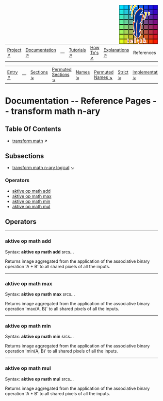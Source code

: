 <img src='../assets/aktive-logo-128.png' style='float:right;'>

||||||||
|---|---|---|---|---|---|---|
|[Project ↗](../../README.md)|[Documentation ↗](../index.md)|&mdash;|[Tutorials ↗](../tutorials.md)|[How To's ↗](../howtos.md)|[Explanations ↗](../explanations.md)|References|

|||||||||
|---|---|---|---|---|---|---|---|
|[Entry ↗](index.md)|&mdash;|[Sections ↘](bysection.md)|[Permuted Sections ↘](bypsection.md)|[Names ↘](byname.md)|[Permuted Names ↘](bypname.md)|[Strict ↘](strict.md)|[Implementations ↘](bylang.md)|

# Documentation -- Reference Pages -- transform math n-ary

## Table Of Contents

  - [transform math](transform_math.md) ↗


## Subsections


 - [transform math n-ary logical](transform_math_nary_logical.md) ↘

### Operators

 - [aktive op math add](#op_math_add)
 - [aktive op math max](#op_math_max)
 - [aktive op math min](#op_math_min)
 - [aktive op math mul](#op_math_mul)

## Operators

---
### <a name='op_math_add'></a> aktive op math add

Syntax: __aktive op math add__ srcs...

Returns image aggregated from the application of the associative binary operation 'A + B' to all shared pixels of all the inputs.


---
### <a name='op_math_max'></a> aktive op math max

Syntax: __aktive op math max__ srcs...

Returns image aggregated from the application of the associative binary operation 'max(A, B)' to all shared pixels of all the inputs.


---
### <a name='op_math_min'></a> aktive op math min

Syntax: __aktive op math min__ srcs...

Returns image aggregated from the application of the associative binary operation 'min(A, B)' to all shared pixels of all the inputs.


---
### <a name='op_math_mul'></a> aktive op math mul

Syntax: __aktive op math mul__ srcs...

Returns image aggregated from the application of the associative binary operation 'A * B' to all shared pixels of all the inputs.



